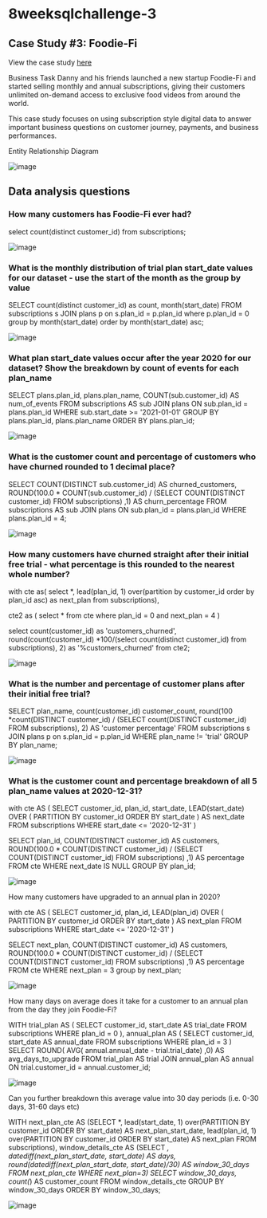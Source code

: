 # 8weeksqlchallenge-3

## Case Study #3: Foodie-Fi

View the case study [here](https://8weeksqlchallenge.com/case-study-3/)

Business Task
Danny and his friends launched a new startup Foodie-Fi and started selling monthly and annual subscriptions, giving their customers unlimited on-demand access to exclusive food videos from around the world.

This case study focuses on using subscription style digital data to answer important business questions on customer journey, payments, and business performances.

Entity Relationship Diagram

![image](https://github.com/alankritm95/8weeksqlchallenge-3/assets/129503746/3c1a5e54-56a7-4a83-a9d7-6911ff08a643)

## Data analysis questions 

### How many customers has Foodie-Fi ever had?

select count(distinct customer_id) from subscriptions;

![image](https://github.com/alankritm95/8weeksqlchallenge-3/assets/129503746/a2b906dd-6382-4ad9-8580-acff7ed5bedb)

### What is the monthly distribution of trial plan start_date values for our dataset - use the start of the month as the group by value

SELECT count(distinct customer_id) as count,
       month(start_date)
FROM subscriptions s
JOIN plans p on s.plan_id = p.plan_id
where p.plan_id = 0
group by month(start_date)
order by month(start_date) asc;

![image](https://github.com/alankritm95/8weeksqlchallenge-3/assets/129503746/56ceba4b-f75f-44d5-b420-c31ac571a98c)


### What plan start_date values occur after the year 2020 for our dataset? Show the breakdown by count of events for each plan_name

SELECT 
  plans.plan_id,
  plans.plan_name,
  COUNT(sub.customer_id) AS num_of_events
FROM subscriptions AS sub
JOIN plans
  ON sub.plan_id = plans.plan_id
WHERE sub.start_date >= '2021-01-01'
GROUP BY plans.plan_id, plans.plan_name
ORDER BY plans.plan_id;

![image](https://github.com/alankritm95/8weeksqlchallenge-3/assets/129503746/6d44ca69-b350-43ed-be91-1d8c97303d8a)



### What is the customer count and percentage of customers who have churned rounded to 1 decimal place?

SELECT
  COUNT(DISTINCT sub.customer_id) AS churned_customers,
  ROUND(100.0 * COUNT(sub.customer_id)
    / (SELECT COUNT(DISTINCT customer_id) 
    	FROM subscriptions)
  ,1) AS churn_percentage
FROM subscriptions AS sub
JOIN plans
  ON sub.plan_id = plans.plan_id
WHERE plans.plan_id = 4;

![image](https://github.com/alankritm95/8weeksqlchallenge-3/assets/129503746/0c2556a1-31a6-4909-81ca-37cc037d2241)


### How many customers have churned straight after their initial free trial - what percentage is this rounded to the nearest whole number?

with cte as(
select *, lead(plan_id, 1) over(partition by customer_id order by plan_id asc) as next_plan from subscriptions),

cte2 as (
select * from cte where plan_id = 0 and next_plan = 4
)

select count(customer_id) as 'customers_churned',
round(count(customer_id) *100/(select count(distinct customer_id) from subscriptions), 2) as '%customers_churned'
 from cte2;

![image](https://github.com/alankritm95/8weeksqlchallenge-3/assets/129503746/40f22c4f-8363-48a9-8b08-208439261001)


### What is the number and percentage of customer plans after their initial free trial?

SELECT plan_name,
       count(customer_id) customer_count,
       round(100 *count(DISTINCT customer_id) /
               (SELECT count(DISTINCT customer_id) 
                FROM subscriptions), 2) AS 'customer percentage'
FROM subscriptions s
JOIN plans p on s.plan_id = p.plan_id
WHERE plan_name != 'trial'
GROUP BY plan_name;

![image](https://github.com/alankritm95/8weeksqlchallenge-3/assets/129503746/20d17759-f7cd-4b6e-8b06-c1ce6cbcc95a)


### What is the customer count and percentage breakdown of all 5 plan_name values at 2020-12-31?

with cte AS (
  SELECT
    customer_id,
    plan_id,
  	start_date,
    LEAD(start_date) OVER (
      PARTITION BY customer_id
      ORDER BY start_date
    ) AS next_date
  FROM subscriptions
  WHERE start_date <= '2020-12-31'
)

SELECT
	plan_id, 
	COUNT(DISTINCT customer_id) AS customers,
  ROUND(100.0 * 
    COUNT(DISTINCT customer_id)
    / (SELECT COUNT(DISTINCT customer_id) 
      FROM subscriptions)
  ,1) AS percentage
FROM cte
WHERE next_date IS NULL
GROUP BY plan_id;

![image](https://github.com/alankritm95/8weeksqlchallenge-3/assets/129503746/94a075b5-6fd3-4b9f-bead-5895b0aa6ac2)


How many customers have upgraded to an annual plan in 2020?

with cte AS (
  SELECT
    customer_id,
    plan_id,
    LEAD(plan_id) OVER (
      PARTITION BY customer_id
      ORDER BY start_date
    ) AS next_plan
  FROM subscriptions
  WHERE start_date <= '2020-12-31'
)

SELECT
	next_plan, 
	COUNT(DISTINCT customer_id) AS customers,
  ROUND(100.0 * 
    COUNT(DISTINCT customer_id)
    / (SELECT COUNT(DISTINCT customer_id) 
      FROM subscriptions)
  ,1) AS percentage
FROM cte
WHERE next_plan = 3
group by next_plan;


![image](https://github.com/alankritm95/8weeksqlchallenge-3/assets/129503746/00df82ad-1dc8-4c7c-b322-0e520f6387bf)

How many days on average does it take for a customer to an annual plan from the day they join Foodie-Fi?

WITH trial_plan AS (
  SELECT 
    customer_id, 
    start_date AS trial_date
  FROM subscriptions
  WHERE plan_id = 0
), annual_plan AS (
  SELECT 
    customer_id, 
    start_date AS annual_date
  FROM subscriptions
  WHERE plan_id = 3
)
SELECT 
  ROUND(
    AVG(
      annual.annual_date - trial.trial_date)
  ,0) AS avg_days_to_upgrade
FROM trial_plan AS trial
JOIN annual_plan AS annual
  ON trial.customer_id = annual.customer_id;

![image](https://github.com/alankritm95/8weeksqlchallenge-3/assets/129503746/c51c7eff-c156-4ed5-8bce-6c92e2dfee48)


Can you further breakdown this average value into 30 day periods (i.e. 0-30 days, 31-60 days etc)

WITH next_plan_cte AS
  (SELECT *,
          lead(start_date, 1) over(PARTITION BY customer_id
                                   ORDER BY start_date) AS next_plan_start_date,
          lead(plan_id, 1) over(PARTITION BY customer_id
                                ORDER BY start_date) AS next_plan
   FROM subscriptions),
     window_details_cte AS
  (SELECT *,
          datediff(next_plan_start_date, start_date) AS days,
          round(datediff(next_plan_start_date, start_date)/30) AS window_30_days
   FROM next_plan_cte
   WHERE next_plan=3)
SELECT window_30_days,
       count(*) AS customer_count
FROM window_details_cte
GROUP BY window_30_days
ORDER BY window_30_days;


![image](https://github.com/alankritm95/8weeksqlchallenge-3/assets/129503746/af2e844d-4a93-47f8-9ec6-a4c9b5d33ee8)










